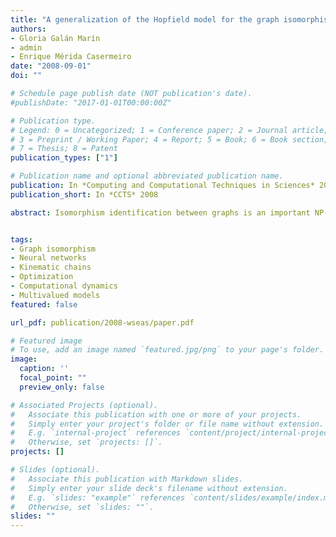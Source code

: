 ```yaml
---
title: "A generalization of the Hopfield model for the graph isomorphism problem"
authors:
- Gloria Galán Marín
- admin
- Enrique Mérida Casermeiro
date: "2008-09-01"
doi: ""

# Schedule page publish date (NOT publication's date).
#publishDate: "2017-01-01T00:00:00Z"

# Publication type.
# Legend: 0 = Uncategorized; 1 = Conference paper; 2 = Journal article;
# 3 = Preprint / Working Paper; 4 = Report; 5 = Book; 6 = Book section;
# 7 = Thesis; 8 = Patent
publication_types: ["1"]

# Publication name and optional abbreviated publication name.
publication: In *Computing and Computational Techniques in Sciences* 2008
publication_short: In *CCTS* 2008

abstract: Isomorphism identification between graphs is an important NP-complete problem with many science and engineering applications. Although excellent progresses have been made towards special graphs, no known polynomial-time algorithm for graph isomorphism has been found for general graphs. In this paper a generalization of the Hopfield neural network for isomorphism identification between general graphs is proposed. Simulation results show that this model is much superior to recently presented neural networks for this problem. The effectiveness of the resultant network does not seem to be decreased as the size of the graph is increased. This allows us to solve graph isomorphism problems with a big number of vertices, while many recently presented approaches only present results for graphs with up to 15 vertices.


tags:
- Graph isomorphism
- Neural networks
- Kinematic chains
- Optimization
- Computational dynamics
- Multivalued models
featured: false

url_pdf: publication/2008-wseas/paper.pdf

# Featured image
# To use, add an image named `featured.jpg/png` to your page's folder. 
image:
  caption: ''
  focal_point: ""
  preview_only: false

# Associated Projects (optional).
#   Associate this publication with one or more of your projects.
#   Simply enter your project's folder or file name without extension.
#   E.g. `internal-project` references `content/project/internal-project/index.md`.
#   Otherwise, set `projects: []`.
projects: []

# Slides (optional).
#   Associate this publication with Markdown slides.
#   Simply enter your slide deck's filename without extension.
#   E.g. `slides: "example"` references `content/slides/example/index.md`.
#   Otherwise, set `slides: ""`.
slides: ""
---
```

